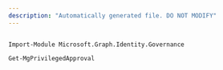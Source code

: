 ```yaml
---
description: "Automatically generated file. DO NOT MODIFY"
---
```


```powershellv1

Import-Module Microsoft.Graph.Identity.Governance

Get-MgPrivilegedApproval

```